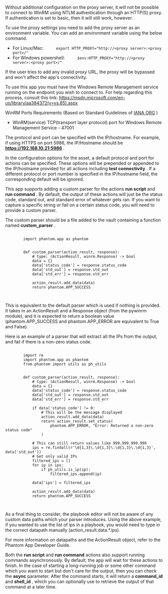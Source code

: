 [comment]: # ""
[comment]: # "    File: README.md"
[comment]: # "    Copyright (c) 2018-2024 Splunk Inc."
[comment]: # "    "
[comment]: # "    Licensed under Apache 2.0 (https://www.apache.org/licenses/LICENSE-2.0.txt)"
[comment]: # ""
[comment]: # ""
Without additional configuration on the proxy server, it will not be possible to connect to WinRM
using NTLM authentication through an HTTP(S) proxy. If authentication is set to basic, then it will
still work, however.

To use the proxy settings you need to add the proxy server as an environment variable. You can add
an environment variable using the below command.

-   For Linux/Mac: `      export HTTP_PROXY="http://<proxy server>:<proxy port>/"     `
-   For Windows powershell: `      $env:HTTP_PROXY="http://<proxy server>:<proxy port>/"     `

If the user tries to add any invalid proxy URL, the proxy will be bypassed and won't affect the
app's connectivity.

To use this app you must have the Windows Remote Management service running on the endpoint you wish
to connect to. For help regarding this process, consult this link:
<https://msdn.microsoft.com/en-us/library/aa384372(v=vs.85).aspx>

WinRM Ports Requirements (Based on Standard Guidelines of [IANA
ORG](https://www.iana.org/assignments/service-names-port-numbers/service-names-port-numbers.xhtml) )

-   WinRM(service) TCP(transport layer protocol) port for Windows Remote Management Service - 47001

The protocol and port can be specified with the IP/hostname. For example, if using HTTPS on port
5986, the IP/Hostname should be **https://192.168.10.21:5986** .

In the configuration options for the asset, a default protocol and port for actions can be
specified. These options will be prepended or appended to the IP/hostname provided for all actions
including **test connectivity** . If a different protocol or port number is specified in the
IP/hostname field, the corresponding default will be ignored.

This app supports adding a custom parser for the actions **run script** and **run command** . By
default, the output of these actions will just be the status code, standard out, and standard error
of whatever gets ran. If you want to capture a specific string or fail on a certain status code, you
will need to provide a custom parser.

The custom parser should be a file added to the vault containing a function named **custom_parser**
.

``` shell
        
        import phantom.app as phantom


        def custom_parser(action_result, response):
            # type: (ActionResult, winrm.Response) -> bool
            data = {}
            data['status_code'] = response.status_code
            data['std_out'] = response.std_out
            data['std_err'] = response.std_err

            action_result.add_data(data)
            return phantom.APP_SUCCESS
        
        
```

This is equivalent to the default parser which is used if nothing is provided. It takes in an
ActionResult and a Response object (from the pywinrm module), and it is expected to return a boolean
value (phantom.APP_SUCCESS and phantom.APP_ERROR are equivalent to True and False).

Here is an example of a parser that will extract all the IPs from the output, and fail if there is a
non-zero status code.

``` shell
        
        import re
        import phantom.app as phantom
        from phantom import utils as ph_utils


        def custom_parser(action_result, response):
            # type: (ActionResult, winrm.Response) -> bool
            data = {}
            data['status_code'] = response.status_code
            data['std_out'] = response.std_out
            data['std_err'] = response.std_err

            if data['status_code'] != 0:
                # This will be the message displayed
                action_result.add_data(data)
                return action_result.set_status(
                    phantom.APP_ERROR, "Error: Returned a non-zero status code"
                )

            # This can still return values like 999.999.999.999
            ips = re.findall(r'\d{1,3}\.\d{1,3}\.\d{1,3}\.\d{1,3}', data['std_out'])
            # Get only valid IPs
            filtered_ips = []
            for ip in ips:
                if ph_utils.is_ip(ip):
                    filtered_ips.append(ip)

            data['ips'] = filtered_ips

            action_result.add_data(data)
            return phantom.APP_SUCCESS
        
        
```

As a final thing to consider, the playbook editor will not be aware of any custom data paths which
your parser introduces. Using the above example, if you wanted to use the list of ips in a playbook,
you would need to type in the correct datapath manually (action_result.data.\*.ips).

For more information on datapaths and the ActionResult object, refer to the Phantom App Developer
Guide.

Both the **run script** and **run command** actions also support running commands asynchronously. By
default, the app will wait for these actions to finish. In the case of starting a long-running job
or some other command which you want to start but don't care for the output, then you can check the
**async** parameter. After the command starts, it will return a **command_id** and **shell_id** ,
which you can optionally use to retrieve the output of that command at a later time.
